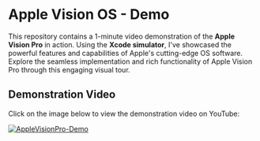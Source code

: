 # Apple Vision OS - Demo

This repository contains a 1-minute video demonstration of the **Apple Vision Pro** in action. Using the **Xcode simulator**, I've showcased the powerful features and capabilities of Apple's cutting-edge OS software. Explore the seamless implementation and rich functionality of Apple Vision Pro through this engaging visual tour.

## Demonstration Video

Click on the image below to view the demonstration video on YouTube:

[![AppleVisionPro-Demo](http://img.youtube.com/vi/iE0v6ZcKIBM/0.jpg)](http://www.youtube.com/watch?v=iE0v6ZcKIBM "AppleVisionPro-Demo")
